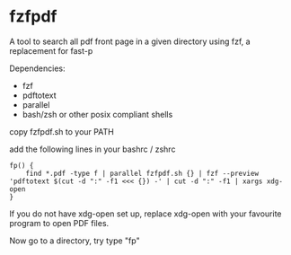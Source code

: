 # fzfpdf
A tool to search all pdf front page in a given directory using fzf, a replacement for fast-p

Dependencies:
- fzf
- pdftotext
- parallel
- bash/zsh or other posix compliant shells

copy fzfpdf.sh to your PATH

add the following lines in your bashrc / zshrc

```
fp() {
	find *.pdf -type f | parallel fzfpdf.sh {} | fzf --preview 'pdftotext $(cut -d ":" -f1 <<< {}) -' | cut -d ":" -f1 | xargs xdg-open
}
```

If you do not have xdg-open set up, replace xdg-open with your favourite program to open PDF files.

Now go to a directory, try type "fp"

